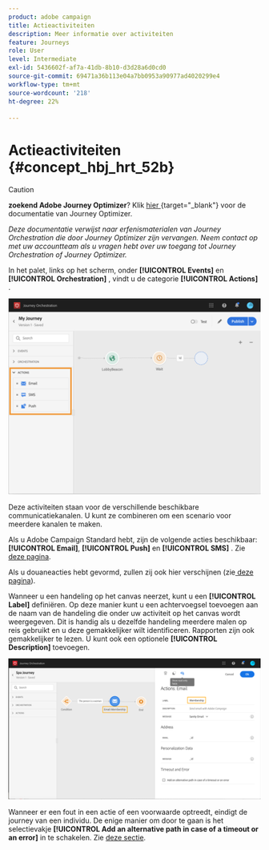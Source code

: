 ```yaml
---
product: adobe campaign
title: Actieactiviteiten
description: Meer informatie over activiteiten
feature: Journeys
role: User
level: Intermediate
exl-id: 5436602f-af7a-41db-8b10-d3d28a6d0cd0
source-git-commit: 69471a36b113e04a7bb0953a90977ad4020299e4
workflow-type: tm+mt
source-wordcount: '218'
ht-degree: 22%

---
```


# Actieactiviteiten {#concept_hbj_hrt_52b}


>[!CAUTION]
>
>**zoekend Adobe Journey Optimizer**? Klik [&#x200B; hier &#x200B;](https://experienceleague.adobe.com/nl/docs/journey-optimizer/using/ajo-home){target="_blank"} voor de documentatie van Journey Optimizer.
>
>
>_Deze documentatie verwijst naar erfenismaterialen van Journey Orchestration die door Journey Optimizer zijn vervangen. Neem contact op met uw accountteam als u vragen hebt over uw toegang tot Journey Orchestration of Journey Optimizer._



In het palet, links op het scherm, onder **[!UICONTROL Events]** en **[!UICONTROL Orchestration]** , vindt u de categorie **[!UICONTROL Actions]** .

![](../assets/journey58.png)

Deze activiteiten staan voor de verschillende beschikbare communicatiekanalen. U kunt ze combineren om een scenario voor meerdere kanalen te maken.

Als u Adobe Campaign Standard hebt, zijn de volgende acties beschikbaar: **[!UICONTROL Email]**, **[!UICONTROL Push]** en **[!UICONTROL SMS]** . Zie [deze pagina](../building-journeys/using-adobe-campaign-actions.md).

Als u douaneacties hebt gevormd, zullen zij ook hier verschijnen (zie [&#x200B; deze pagina &#x200B;](../building-journeys/using-custom-actions.md)).

Wanneer u een handeling op het canvas neerzet, kunt u een **[!UICONTROL Label]** definiëren. Op deze manier kunt u een achtervoegsel toevoegen aan de naam van de handeling die onder uw activiteit op het canvas wordt weergegeven. Dit is handig als u dezelfde handeling meerdere malen op reis gebruikt en u deze gemakkelijker wilt identificeren. Rapporten zijn ook gemakkelijker te lezen. U kunt ook een optionele **[!UICONTROL Description]** toevoegen.

![](../assets/journey59bis.png)

Wanneer er een fout in een actie of een voorwaarde optreedt, eindigt de journey van een individu. De enige manier om door te gaan is het selectievakje **[!UICONTROL Add an alternative path in case of a timeout or an error]** in te schakelen. Zie [deze sectie](../building-journeys/using-the-journey-designer.md#paths).
